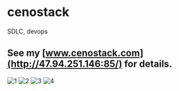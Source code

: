 # cenostack
SDLC, devops

## See my [www.cenostack.com](http://47.94.251.146:85/) for details.

![1](http://47.94.251.146:85/assets/img/%E5%B1%8F%E5%B9%95%E5%BF%AB%E7%85%A7%202018-09-17%20%E4%B8%8B%E5%8D%8810.50.54.png)
![2](http://47.94.251.146:85/assets/img/%E5%B1%8F%E5%B9%95%E5%BF%AB%E7%85%A7%202018-09-17%20%E4%B8%8B%E5%8D%8810.51.23.png)
![3](http://47.94.251.146:85/assets/img/%E5%B1%8F%E5%B9%95%E5%BF%AB%E7%85%A7%202018-09-17%20%E4%B8%8B%E5%8D%8810.51.08.png)
![4](http://47.94.251.146:85/assets/img/%E5%B1%8F%E5%B9%95%E5%BF%AB%E7%85%A7%202018-09-17%20%E4%B8%8B%E5%8D%8810.51.38.png)
